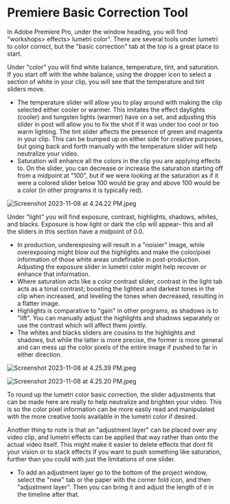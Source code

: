 # Premiere Basic Correction Tool
In Adobe Premiere Pro, under the window heading, you will find "workshops> effects> lumetri color". There are several tools under lumetri to color correct, but the "basic correction" tab at the top is a great place to start. 

Under "color" you will find white balance, temperature, tint, and saturation. If you start off with the white balance; using the dropper icon to select a section of white in your clip, you will see that the temperature and tint sliders move. 

- The temperature slider will allow you to play around with making the clip selected either cooler or warmer. This imitates the effect daylights (cooler) and tungsten lights (warmer) have on a set, and adjusting this slider in post will allow you to fix the shot if it was under too cool or too warm lighting. The tint slider affects the presence of green and magenta in your clip. This can be bumped up on either side for creative purposes, but going back and forth manually with the temperature slider will help neutralize your video. 
- Saturation will enhance all the colors in the clip you are applying effects to. On the slider, you can decrease or increase the saturation starting off from a midpoint at "100", but if we were looking at the saturation as if it were a colored slider below 100 would be gray and above 100 would be a color (in other programs it is typically red). 

![Screenshot 2023-11-08 at 4.24.22 PM.jpeg](https://hackmd.io/_uploads/HJog0_FQ6.jpg)

Under "light" you will find exposure, contrast, highlights, shadows, whites, and blacks. 
Exposure is how light or dark the clip will appear- this and all the sliders in this section have a midpoint of 0.0. 
- In production, underexposing will result in a "noisier" image, while overexposing might blow out the highlights and make the color/pixel information of those white areas undefinable in post-production. Adjusting the exposure slider in lumetri color might help recover or enhance that information. 
- Where saturation acts like a color contrast slider, contrast in the light tab acts as a tonal contrast; boosting the lightest and darkest tones in the clip when increased, and leveling the tones when decreased, resulting in a flatter image. 
- Highlights is comparative to "gain" in other programs, as shadows is to "lift". You can manually adjust the highlights and shadows separately or use the contrast which will affect them jointly. 
- The whites and blacks sliders are cousins to the highlights and shadows, but while the latter is more precise, the former is more general and can mess up the color pixels of the entire image if pushed to far in either direction. 

![Screenshot 2023-11-08 at 4.25.39 PM.jpeg](https://hackmd.io/_uploads/BJo2p_FQT.jpg)

![Screenshot 2023-11-08 at 4.25.20 PM.jpeg](https://hackmd.io/_uploads/SJITaOYmp.jpg)

To round up the lumetri color basic correction, the slider adjustments that can be made here are really to help neutralize and brighten your video. This is so the color pixel information can be more easily read and manipulated with the more creative tools available in the lumetri color if desired. 

Another thing to note is that an "adjustment layer" can be placed over any video clip, and lumetri effects can be applied that way rather than onto the actual video itself. This might make it easier to delete effects that dont fit your vision or to stack effects if you want to push something like saturation, further than you could with just the limitations of one slider. 
- To add an adjustment layer go to the bottom of the project window, select the "new" tab or the paper with the corner fold icon, and then "adjustment layer". Then you can bring it and adjust the length of it in the timeline after that.
